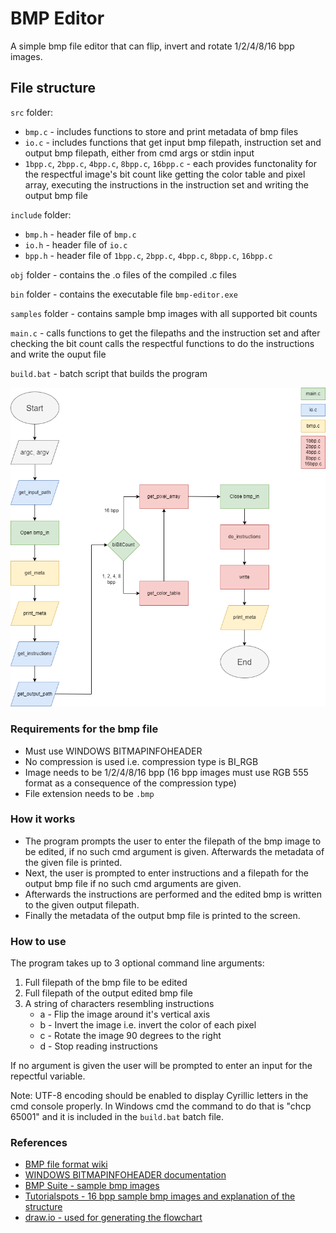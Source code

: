 # BMP Editor

A simple bmp file editor that can flip, invert and rotate 1/2/4/8/16 bpp images.

## File structure
`src` folder:
- `bmp.c` - includes functions to store and print metadata of bmp files
- `io.c` - includes functions that get input bmp filepath, instruction set and output bmp filepath, either from cmd args or stdin input
- `1bpp.c`, `2bpp.c`, `4bpp.c`, `8bpp.c`, `16bpp.c` - each provides functonality for the respectful image's bit count like getting the color table and pixel array, executing the instructions in the instruction set and writing the output bmp file

`include` folder:
- `bmp.h` - header file of `bmp.c`
- `io.h` - header file of `io.c`
- `bpp.h` - header file of `1bpp.c`, `2bpp.c`, `4bpp.c`, `8bpp.c`, `16bpp.c`

`obj` folder - contains the .o files of the compiled .c files

`bin` folder - contains the executable file `bmp-editor.exe`

`samples` folder - contains sample bmp images with all supported bit counts

`main.c` - calls functions to get the filepaths and the instruction set and after checking the bit count calls the respectful functions to do the instructions and write the ouput file

`build.bat` - batch script that builds the program

![project flowchart](https://github.com/dan-yordanov/BMP-editor/blob/main/Flowchart.png)


### Requirements for the bmp file
- Must use WINDOWS BITMAPINFOHEADER
- No compression is used i.e. compression type is BI_RGB
- Image needs to be 1/2/4/8/16 bpp (16 bpp images must use RGB 555 format as a consequence of the compression type)
- File extension needs to be `.bmp`


### How it works
- The program prompts the user to enter the filepath of the bmp image to be edited, if no such cmd argument is given. Afterwards the metadata of the given file is printed.
- Next, the user is prompted to enter instructions and a filepath for the output bmp file if no such cmd arguments are given.
- Afterwards the instructions are performed and the edited bmp is written to the given output filepath.
- Finally the metadata of the output bmp file is printed to the screen.


### How to use
The program takes up to 3 optional command line arguments:
1. Full filepath of the bmp file to be edited
2. Full filepath of the output edited bmp file
3. A string of characters resembling instructions
    - a - Flip the image around it's vertical axis
    - b - Invert the image i.e. invert the color of each pixel
    - c - Rotate the image 90 degrees to the right
    - d - Stop reading instructions

If no argument is given the user will be prompted to enter an input for the repectful variable.

Note: UTF-8 encoding should be enabled to display Cyrillic letters in the cmd console properly. In Windows cmd the command to do that is "chcp 65001" and it is included in the `build.bat` batch file.


### References
- [BMP file format wiki](https://en.wikipedia.org/wiki/BMP_file_format)
- [WINDOWS BITMAPINFOHEADER documentation](https://learn.microsoft.com/en-us/windows/win32/api/wingdi/ns-wingdi-bitmapinfoheader)
- [BMP Suite - sample bmp images](http://entropymine.com/jason/bmpsuite/bmpsuite/html/bmpsuite.html)
- [Tutorialspots - 16 bpp sample bmp images and explanation of the structure](https://tutorialspots.com/bmp-file-structure-analysis-by-php-part-2-1092.html)
- [draw.io - used for generating the flowchart](https://www.drawio.com/)
